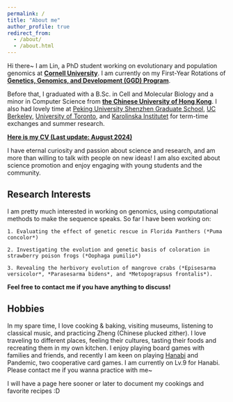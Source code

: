 ```yaml
---
permalink: /
title: "About me"
author_profile: true
redirect_from: 
  - /about/
  - /about.html
---
```


Hi there~ I am Lin, a PhD student working on evolutionary and population genomics at [**Cornell University**](https://www.cornell.edu/). I am currently on my First-Year Rotations of [**Genetics, Genomics, and Development (GGD) Program**](https://gendev.cornell.edu/).

Before that, I graduated with a B.Sc. in Cell and Molecular Biology and a minor in Computer Science from [**the Chinese University of Hong Kong**](https://www.cuhk.edu.hk/english/index.html). I also had lovely time at [Peking University Shenzhen Graduate School](https://www.pkusz.edu.cn/), [UC Berkeley](https://www.berkeley.edu/), [University of Toronto](https://www.utoronto.ca/), and [Karolinska Institutet](https://ki.se/en) for term-time exchanges and summer research.

[**Here is my CV (Last update: August 2024)**](https://lin0yuan.github.io/files/CV_202408.pdf)

I have eternal curiosity and passion about science and research, and am more than willing to talk with people on new ideas! I am also excited about science promotion and enjoy engaging with young students and the community. 

## Research Interests
I am pretty much interested in working on genomics, using computational methods to make the sequence speaks. So far I have been working on:

    1. Evaluating the effect of genetic rescue in Florida Panthers (*Puma concolor*) 

    2. Investigating the evolution and genetic basis of coloration in strawberry poison frogs (*Oophaga pumilio*) 

    3. Revealing the herbivory evolution of mangrove crabs (*Episesarma versicolor*, *Parasesarma bidens*, and *Metopograpsus frontalis*).

**Feel free to contact me if you have anything to discuss!** 


## Hobbies
In my spare time, I love cooking & baking, visiting museums, listening to classical music, and practicing Zheng (Chinese plucked zither). I love traveling to different places, feeling their cultures, tasting their foods and recreating them in my own kitchen. I enjoy playing board games with families and friends, and recently I am keen on playing [Hanabi](https://hanabi.github.io/) and Pandemic, two cooperative card games. I am currently on Lv.9 for Hanabi. Please contact me if you wanna practice with me~

I will have a page here sooner or later to document my cookings and favorite recipes :D